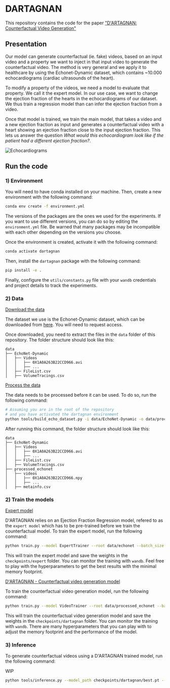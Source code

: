 # DARTAGNAN

This repository contains the code for the paper ["D'ARTAGNAN: Counterfactual Video Generation"](https://arxiv.org/abs/2206.01651)


## Presentation

Our model can generate counterfactual (ie. fake) videos, based on an input video and a property we want to inject in that input video to generate the counterfactual video. The method is very general and we apply it to healthcare by using the Echonet-Dynamic dataset, which contains ~10.000 echocardiograms (cardiac ultrasounds of the heart).

To modify a property of the videos, we need a model to evaluate that property. We call it the expert model. In our use case, we want to change the ejection fraction of the hearts in the echocardiograms of our dataset. We thus train a regression model than can infer the ejection fraction from a video.

Once that model is trained, we train the main model, that takes a video and a new ejection fraction as input and generates a counterfactual video with a heart showing an ejection fraction close to the input ejection fraction. This lets us answer the question *What would this echocardiogram look like if the patient had a different ejection fraction?*.

![Echocardiograms](assets/echo.gif)

## Run the code

### 1) Environment
You will need to have conda installed on your machine. Then, create a new environment with the following command:

```bash
conda env create -f environment.yml
```

The versions of the packages are the ones we used for the experiments. If you want to use different versions, you can do so by editing the `environment.yml` file. Be warned that many packages may be incompatible with each other depending on the versions you choose.

Once the environment is created, activate it with the following command:

```bash
conda activate dartagnan
```

Then, install the `dartagnan` package with the following command:

```bash
pip install -e .
```

Finally, configure the `utils/constants.py` file with your `wandb` credentials and project details to track the experiments.


### 2) Data

<ins>Download the data<ins>

The dataset we use is the Echonet-Dynamic dataset, which can be downloaded from [here](https://echonet.github.io/dynamic/index.html#dataset). You will need to request access.

Once downloaded, you need to extract the files in the `data` folder of this repository. The folder structure should look like this:
```
data
├── EchoNet-Dynamic
│   ├── Videos
│   │   ├── 0X1A0A263B22CCD966.avi
│   │   ├── ...
│   ├── FileList.csv
│   ├── VolumeTracings.csv
```

<ins>Process the data<ins>

The data needs to be processed before it can be used. To do so, run the following command:

```bash
# Assuming you are in the root of the repository 
# and you have activated the dartagnan environment
python tools/build_echo_dataset.py -i data/EchoNet-Dynamic -o data/processed_echonet
```

After running this command, the folder structure should look like this:
```
data
├── EchoNet-Dynamic
│   ├── Videos
│   │   ├── 0X1A0A263B22CCD966.avi
│   │   ├── ...
│   ├── FileList.csv
│   ├── VolumeTracings.csv
├── processed_echonet
│   ├── videos
│   │   ├── 0X1A0A263B22CCD966.npy
│   │   ├── ...
│   ├── metainfo.csv
```

### 2) Train the models

<ins>Expert model<ins>

D'ARTAGNAN relies on an Ejection Fraction Regression model, refered to as the `expert model` which has to be pre-trained before we train the counterfactual model. To train the expert model, run the following command:

```bash
python train.py --model ExpertTrainer --root data/echonet --batch_size 4 --name expert --internal_dim 32
```

This will train the expert model and save the weights in the `checkpoints/expert` folder. You can monitor the training with `wandb`. Feel free to play with the hyperparameters to get the best results with the minimal memory footprint.

<ins>D'ARTAGNAN - Counterfactual video generation model<ins>

To train the counterfactual video generation model, run the following command:

```bash
python train.py --model VideoTrainer --root data/processed_echonet --batch_size 2 --name dartagnan --internal_dim 32 --trained_expert_path checkpoints/expert/best.pt
```

This will train the counterfactual video generation model and save the weights in the `checkpoints/dartagnan` folder. You can monitor the training with `wandb`. There are many hyperparameters that you can play with to adjust the memory footprint and the performance of the model.

### 3) Inference

To generate counterfactual videos using a D'ARTAGNAN trained model, run the following command:

WIP

```bash
python tools/inference.py --model_path checkpoints/dartagnan/best.pt --video_path data/EchoNet-Dynamic/Videos/0X1A0A263B22CCD966.avi --output_path results/0X1A0A263B22CCD966.avi
```


